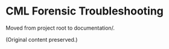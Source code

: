 # CML Forensic Troubleshooting

Moved from project root to documentation/.

(Original content preserved.)
